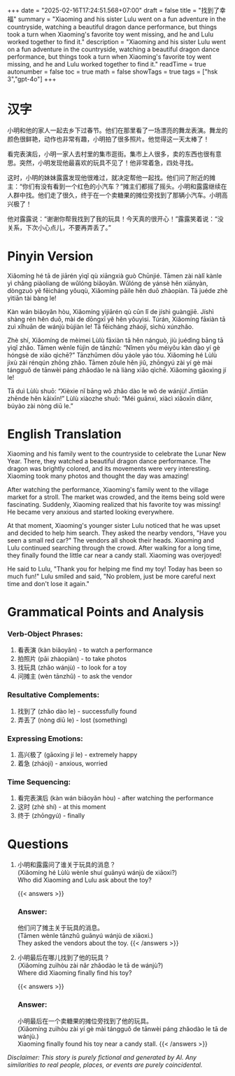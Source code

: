 +++
date = "2025-02-16T17:24:51.568+07:00"
draft = false
title = "找到了幸福"
summary = "Xiaoming and his sister Lulu went on a fun adventure in the countryside, watching a beautiful dragon dance performance, but things took a turn when Xiaoming's favorite toy went missing, and he and Lulu worked together to find it."
description = "Xiaoming and his sister Lulu went on a fun adventure in the countryside, watching a beautiful dragon dance performance, but things took a turn when Xiaoming's favorite toy went missing, and he and Lulu worked together to find it."
readTime = true
autonumber = false
toc = true
math = false
showTags = true
tags = ["hsk 3","gpt-4o"]
+++

# 汉字

小明和他的家人一起去乡下过春节。他们在那里看了一场漂亮的舞龙表演。舞龙的颜色很鲜艳，动作也非常有趣，小明拍了很多照片。他觉得这一天太棒了！

看完表演后，小明一家人去村里的集市逛街。集市上人很多，卖的东西也很有意思。突然，小明发现他最喜欢的玩具不见了！他非常着急，四处寻找。

这时，小明的妹妹露露发现他很难过，就决定帮他一起找。他们问了附近的摊主：“你们有没有看到一个红色的小汽车？”摊主们都摇了摇头。小明和露露继续在人群中找。他们走了很久，终于在一个卖糖果的摊位旁找到了那辆小汽车。小明高兴极了！

他对露露说：“谢谢你帮我找到了我的玩具！今天真的很开心！”露露笑着说：“没关系，下次小心点儿，不要再弄丢了。”

# Pinyin Version

Xiǎomíng hé tā de jiārén yìqǐ qù xiāngxià guò Chūnjié. Tāmen zài nàlǐ kànle yì chǎng piàoliang de wǔlóng biǎoyǎn. Wǔlóng de yánsè hěn xiānyàn, dòngzuò yě fēicháng yǒuqù, Xiǎomíng pāile hěn duō zhàopiàn. Tā juéde zhè yìtiān tài bàng le!

Kàn wán biǎoyǎn hòu, Xiǎomíng yìjiārén qù cūn lǐ de jíshì guàngjiē. Jíshì shàng rén hěn duō, mài de dōngxī yě hěn yǒuyìsi. Túrán, Xiǎomíng fāxiàn tā zuì xǐhuān de wánjù bùjiàn le! Tā fēicháng zháojí, sìchù xúnzhǎo.

Zhè shí, Xiǎomíng de mèimei Lùlù fāxiàn tā hěn nánguò, jiù juédìng bāng tā yìqǐ zhǎo. Tāmen wènle fùjìn de tānzhǔ: “Nǐmen yǒu méiyǒu kàn dào yí gè hóngsè de xiǎo qìchē?” Tānzhǔmen dōu yáole yáo tóu. Xiǎomíng hé Lùlù jìxù zài rénqún zhōng zhǎo. Tāmen zǒule hěn jiǔ, zhōngyú zài yí gè mài tángguǒ de tānwèi páng zhǎodào le nà liàng xiǎo qìchē. Xiǎomíng gāoxìng jí le!

Tā duì Lùlù shuō: “Xièxie nǐ bāng wǒ zhǎo dào le wǒ de wánjù! Jīntiān zhēnde hěn kāixīn!” Lùlù xiàozhe shuō: “Méi guānxi, xiàcì xiǎoxīn diǎnr, búyào zài nòng diū le.”

# English Translation

Xiaoming and his family went to the countryside to celebrate the Lunar New Year. There, they watched a beautiful dragon dance performance. The dragon was brightly colored, and its movements were very interesting. Xiaoming took many photos and thought the day was amazing!

After watching the performance, Xiaoming's family went to the village market for a stroll. The market was crowded, and the items being sold were fascinating. Suddenly, Xiaoming realized that his favorite toy was missing! He became very anxious and started looking everywhere.

At that moment, Xiaoming's younger sister Lulu noticed that he was upset and decided to help him search. They asked the nearby vendors, "Have you seen a small red car?" The vendors all shook their heads. Xiaoming and Lulu continued searching through the crowd. After walking for a long time, they finally found the little car near a candy stall. Xiaoming was overjoyed!

He said to Lulu, "Thank you for helping me find my toy! Today has been so much fun!" Lulu smiled and said, "No problem, just be more careful next time and don't lose it again."

# Grammatical Points and Analysis

### Verb-Object Phrases:
1. 看表演 (kàn biǎoyǎn) - to watch a performance
2. 拍照片 (pāi zhàopiàn) - to take photos
3. 找玩具 (zhǎo wánjù) - to look for a toy
4. 问摊主 (wèn tānzhǔ) - to ask the vendor

### Resultative Complements:
1. 找到了 (zhǎo dào le) - successfully found
2. 弄丢了 (nòng diū le) - lost (something)

### Expressing Emotions:
1. 高兴极了 (gāoxìng jí le) - extremely happy
2. 着急 (zháojí) - anxious, worried

### Time Sequencing:
1. 看完表演后 (kàn wán biǎoyǎn hòu) - after watching the performance
2. 这时 (zhè shí) - at this moment
3. 终于 (zhōngyú) - finally

# Questions

1. 小明和露露问了谁关于玩具的消息？  
   (Xiǎomíng hé Lùlù wènle shuí guānyú wánjù de xiāoxi?)  
   Who did Xiaoming and Lulu ask about the toy?

   {{< answers >}}
   ### Answer:
   他们问了摊主关于玩具的消息。  
   (Tāmen wènle tānzhǔ guānyú wánjù de xiāoxi.)  
   They asked the vendors about the toy.
   {{< /answers >}}

2. 小明最后在哪儿找到了他的玩具？  
   (Xiǎomíng zuìhòu zài nǎr zhǎodào le tā de wánjù?)  
   Where did Xiaoming finally find his toy?

   {{< answers >}}
   ### Answer:
   小明最后在一个卖糖果的摊位旁找到了他的玩具。  
   (Xiǎomíng zuìhòu zài yí gè mài tángguǒ de tānwèi páng zhǎodào le tā de wánjù.)  
   Xiaoming finally found his toy near a candy stall.
   {{< /answers >}}

*Disclaimer: This story is purely fictional and generated by AI. Any similarities to real people, places, or events are purely coincidental.*